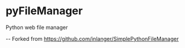 pyFileManager
=============

Python web file manager

--
Forked from https://github.com/inlanger/SimplePythonFileManager
